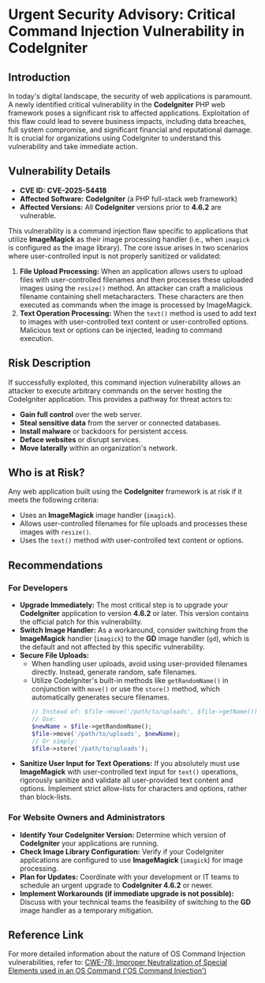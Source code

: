 # Urgent Security Advisory: Critical Command Injection Vulnerability in CodeIgniter

## Introduction

In today's digital landscape, the security of web applications is paramount. A newly identified critical vulnerability in the **CodeIgniter** PHP web framework poses a significant risk to affected applications. Exploitation of this flaw could lead to severe business impacts, including data breaches, full system compromise, and significant financial and reputational damage. It is crucial for organizations using CodeIgniter to understand this vulnerability and take immediate action.

## Vulnerability Details

*   **CVE ID:** **CVE-2025-54418**
*   **Affected Software:** **CodeIgniter** (a PHP full-stack web framework)
*   **Affected Versions:** All **CodeIgniter** versions prior to **4.6.2** are vulnerable.

This vulnerability is a command injection flaw specific to applications that utilize **ImageMagick** as their image processing handler (i.e., when `imagick` is configured as the image library). The core issue arises in two scenarios where user-controlled input is not properly sanitized or validated:

1.  **File Upload Processing:** When an application allows users to upload files with user-controlled filenames and then processes these uploaded images using the `resize()` method. An attacker can craft a malicious filename containing shell metacharacters. These characters are then executed as commands when the image is processed by ImageMagick.
2.  **Text Operation Processing:** When the `text()` method is used to add text to images with user-controlled text content or user-controlled options. Malicious text or options can be injected, leading to command execution.

## Risk Description

If successfully exploited, this command injection vulnerability allows an attacker to execute arbitrary commands on the server hosting the CodeIgniter application. This provides a pathway for threat actors to:

*   **Gain full control** over the web server.
*   **Steal sensitive data** from the server or connected databases.
*   **Install malware** or backdoors for persistent access.
*   **Deface websites** or disrupt services.
*   **Move laterally** within an organization's network.

## Who is at Risk?

Any web application built using the **CodeIgniter** framework is at risk if it meets the following criteria:

*   Uses an **ImageMagick** image handler (`imagick`).
*   Allows user-controlled filenames for file uploads and processes these images with `resize()`.
*   Uses the `text()` method with user-controlled text content or options.

## Recommendations

### For Developers

*   **Upgrade Immediately:** The most critical step is to upgrade your **CodeIgniter** application to version **4.6.2** or later. This version contains the official patch for this vulnerability.
*   **Switch Image Handler:** As a workaround, consider switching from the **ImageMagick** handler (`imagick`) to the **GD** image handler (`gd`), which is the default and not affected by this specific vulnerability.
*   **Secure File Uploads:**
    *   When handling user uploads, avoid using user-provided filenames directly. Instead, generate random, safe filenames.
    *   Utilize CodeIgniter's built-in methods like `getRandomName()` in conjunction with `move()` or use the `store()` method, which automatically generates secure filenames.
        ```php
        // Instead of: $file->move('/path/to/uploads', $file->getName());
        // Use:
        $newName = $file->getRandomName();
        $file->move('/path/to/uploads', $newName);
        // Or simply:
        $file->store('/path/to/uploads');
        ```
*   **Sanitize User Input for Text Operations:** If you absolutely must use **ImageMagick** with user-controlled text input for `text()` operations, rigorously sanitize and validate all user-provided text content and options. Implement strict allow-lists for characters and options, rather than block-lists.

### For Website Owners and Administrators

*   **Identify Your CodeIgniter Version:** Determine which version of **CodeIgniter** your applications are running.
*   **Check Image Library Configuration:** Verify if your CodeIgniter applications are configured to use **ImageMagick** (`imagick`) for image processing.
*   **Plan for Updates:** Coordinate with your development or IT teams to schedule an urgent upgrade to **CodeIgniter 4.6.2** or newer.
*   **Implement Workarounds (if immediate upgrade is not possible):** Discuss with your technical teams the feasibility of switching to the **GD** image handler as a temporary mitigation.

## Reference Link

For more detailed information about the nature of OS Command Injection vulnerabilities, refer to:
[CWE-78: Improper Neutralization of Special Elements used in an OS Command ('OS Command Injection')](https://cwe.mitre.org/data/definitions/78.html)